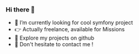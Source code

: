 ### Hi there 👋

- 🔭 I’m currently looking for cool symfony project
- 👉 Actually freelance, available for Missions
- 🍹 Explore my projects on github
- 🚨 Don't hesitate to contact me !
  
<!--
**canyonx/canyonx** is a ✨ _special_ ✨ repository because its `README.md` (this file) appears on your GitHub profile.

Here are some ideas to get you started:

- 🔭 I’m currently working on ...
- 🌱 I’m currently learning ...
- 👯 I’m looking to collaborate on ...
- 🤔 I’m looking for help with ...
- 💬 Ask me about ...
- 📫 How to reach me: ...
- ⚡ Fun fact: ...
-->
